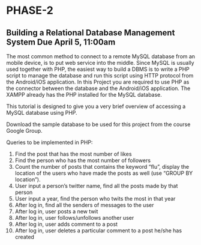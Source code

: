 # PHASE-2
## Building a Relational Database Management System     Due April 5, 11:00am
The most common method to connect to a remote MySQL database from an mobile device, is to put web service into the middle. Since MySQL is usually used together with PHP, the easiest way to build a DBMS is to write a PHP script to manage the database and run this script using HTTP protocol from the Android/iOS application. In this Project you are required to use PHP as the connector between the database and the Android/iOS application. The XAMPP already has the PHP installed for the MySQL database.

This tutorial is designed to give you a very brief overview of accessing a MySQL database using PHP.

Download the sample database to be used for this project from the course Google Group.

Queries to be implemented in PHP:
1. Find the post that has the most number of likes
2. Find the person who has the most number of followers
3. Count the number of posts that contains the keyword “flu”, display the location of the users who have made the posts as well (use “GROUP BY location”).
4. User input a person’s twitter name, find all the posts made by that person
5. User input a year, find the person who twits the most in that year
6. After log in, find all the senders of messages to the user
7. After log in, user posts a new twit
8. After log in, user follows/unfollows another user
9. After log in, user adds comment to a post
10. After log in, user deletes a particular comment to a post he/she has created

